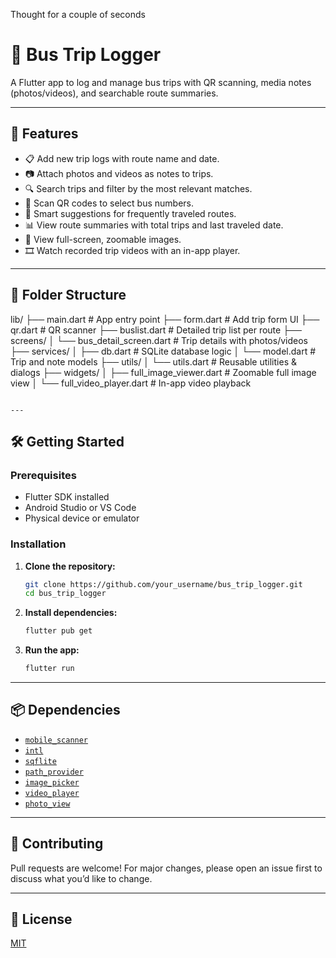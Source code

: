 Thought for a couple of seconds

# 🚌 Bus Trip Logger

A Flutter app to log and manage bus trips with QR scanning, media notes (photos/videos), and searchable route summaries.

---

## 🚀 Features

- 📋 Add new trip logs with route name and date.
- 📷 Attach photos and videos as notes to trips.
- 🔍 Search trips and filter by the most relevant matches.
- 📱 Scan QR codes to select bus numbers.
- 🧠 Smart suggestions for frequently traveled routes.
- 📊 View route summaries with total trips and last traveled date.
- 📁 View full-screen, zoomable images.
- 🎞️ Watch recorded trip videos with an in-app player.

---

## 📂 Folder Structure


lib/
├── main.dart                  # App entry point
├── form.dart                  # Add trip form UI
├── qr.dart                    # QR scanner
├── buslist.dart               # Detailed trip list per route
├── screens/
│   └── bus_detail_screen.dart  # Trip details with photos/videos
├── services/
│   ├── db.dart                # SQLite database logic
│   └── model.dart             # Trip and note models
├── utils/
│   └── utils.dart             # Reusable utilities & dialogs
├── widgets/
│   ├── full_image_viewer.dart   # Zoomable full image view
│   └── full_video_player.dart   # In-app video playback
```

---
```
## 🛠️ Getting Started

### Prerequisites

- Flutter SDK installed
- Android Studio or VS Code
- Physical device or emulator

### Installation

1. **Clone the repository:**
   ```bash
   git clone https://github.com/your_username/bus_trip_logger.git
   cd bus_trip_logger
   ```

2. **Install dependencies:**
   ```bash
   flutter pub get
   ```

3. **Run the app:**
   ```bash
   flutter run
   ```

---

## 📦 Dependencies

- [`mobile_scanner`](https://pub.dev/packages/mobile_scanner)
- [`intl`](https://pub.dev/packages/intl)
- [`sqflite`](https://pub.dev/packages/sqflite)
- [`path_provider`](https://pub.dev/packages/path_provider)
- [`image_picker`](https://pub.dev/packages/image_picker)
- [`video_player`](https://pub.dev/packages/video_player)
- [`photo_view`](https://pub.dev/packages/photo_view)

---

## 🙌 Contributing

Pull requests are welcome! For major changes, please open an issue first to discuss what you’d like to change.

---

## 📃 License

[MIT](LICENSE)
```
